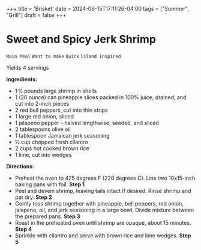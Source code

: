 +++
title = 'Brisket'
date = 2024-06-15T17:11:26-04:00
tags = ["Summer", "Grill"]
draft = false
+++
# Sweet and Spicy Jerk Shrimp

`Main Meal` `Want to make` `Quick` `Island Inspired`

Yields 4 servings

**Ingredients:**

- 1 ½ pounds large shrimp in shells 
- 1 (20 ounce) can pineapple slices packed in 100% juice, drained, and cut into 2-inch pieces 
- 2 red bell peppers, cut into thin strips 
- 1 large red onion, sliced 
- 1 jalapeno pepper - halved lengthwise, seeded, and sliced 
- 2 tablespoons olive oil 
- 1 tablespoon Jamaican jerk seasoning 
- ½ cup chopped fresh cilantro 
- 2 cups hot cooked brown rice 
- 1 lime, cut into wedges

**Directions:**

- Preheat the oven to 425 degrees F (220 degrees C). Line two 10x15-inch baking pans with foil.
    **Step 1**
- Peel and devein shrimp, leaving tails intact if desired. Rinse shrimp and pat dry.
    **Step 2**
- Gently toss shrimp together with pineapple, bell peppers, red onion, jalapeno, oil, and jerk seasoning in a large bowl. Divide mixture between the prepared pans.
    **Step 3**
- Roast in the preheated oven until shrimp are opaque, about 15 minutes.
    **Step 4**
- Sprinkle with cilantro and serve with brown rice and lime wedges.
    **Step 5**
